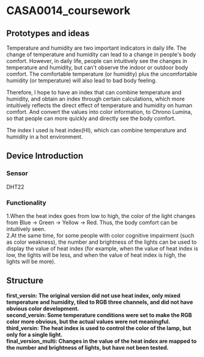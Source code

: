 # CASA0014_coursework
## Prototypes and ideas
Temperature and humidity are two important indicators in daily life. The change of temperature and humidity can lead to a change in people's body comfort. However, in daily life, people can intuitively see the changes in temperature and humidity, but can't observe the indoor or outdoor body comfort. The comfortable temperature (or humidity) plus the uncomfortable humidity (or temperature) will also lead to bad body feeling.</br>

Therefore, I hope to have an index that can combine temperature and humidity, and obtain an index through certain calculations, which more intuitively reflects the direct effect of temperature and humidity on human comfort. And convert the values into color information, to Chrono Lumina, so that people can more quickly and directly see the body comfort.</br>

The index I used is heat index(HI), which can combine temperature and humidity in a hot environment.</br>

## Device Introduction 
### Sensor
DHT22
### Functionality
1.When the heat index goes from low to high, the color of the light changes from Blue -&gt; Green -&gt; Yellow -&gt; Red. Thus, the body comfort can be intuitively seen.</br>
2.At the same time, for some people with color cognitive impairment (such as color weakness), the number and brightness of the lights can be used to display the value of heat index (for example, when the value of heat index is low, the lights will be less, and when the value of heat index is high, the lights will be more).</br>

## Structure

<strong>first_versin</stong>: The original version did not use heat index, only mixed temperature and humidity, tiled to RGB three channels, and did not have obvious color development.</br>
<strong>second_versin</stong>: Some temperature conditions were set to make the RGB color more obvious, but the actual values were not meaningful.</br>
<strong>third_versin</stong>: The heat index is used to control the color of the lamp, but only for a single light.</br>
<strong>final_version_multi</stong>: Changes in the value of the heat index are mapped to the number and brightness of lights, but have not been tested.




